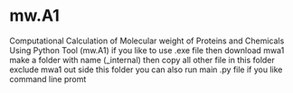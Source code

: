 # mw.A1
Computational Calculation of Molecular weight of Proteins and Chemicals Using Python Tool (mw.A1)
if you like to use .exe file then download mwa1 
make a folder with name (_internal)
then copy all other file in this folder exclude mwa1 out side this folder
you can also run main .py file if you like command line promt
